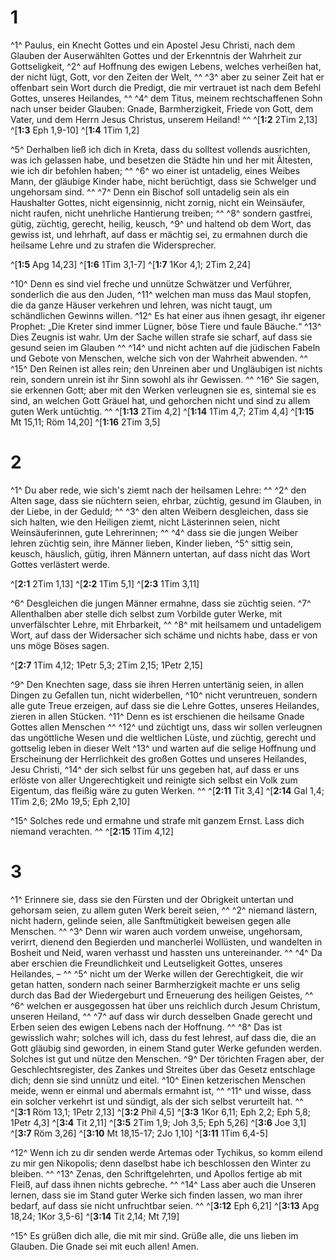 # 1
^1^ Paulus, ein Knecht Gottes und ein Apostel Jesu Christi, nach dem Glauben der Auserwählten Gottes und der Erkenntnis der Wahrheit zur Gottseligkeit, ^2^ auf Hoffnung des ewigen Lebens, welches verheißen hat, der nicht lügt, Gott, vor den Zeiten der Welt, ^^ ^3^ aber zu seiner Zeit hat er offenbart sein Wort durch die Predigt, die mir vertrauet ist nach dem Befehl Gottes, unseres Heilandes, ^^ ^4^ dem Titus, meinem rechtschaffenen Sohn nach unser beider Glauben: Gnade, Barmherzigkeit, Friede von Gott, dem Vater, und dem Herrn Jesus Christus, unserem Heiland! 
^^ 
^[**1:2** 2Tim 2,13] ^[**1:3** Eph 1,9-10] ^[**1:4** 1Tim 1,2]

^5^ Derhalben ließ ich dich in Kreta, dass du solltest vollends ausrichten, was ich gelassen habe, und besetzen die Städte hin und her mit Ältesten, wie ich dir befohlen haben; ^^ ^6^ wo einer ist untadelig, eines Weibes Mann, der gläubige Kinder habe, nicht berüchtigt, dass sie Schwelger und ungehorsam sind. ^^ ^7^ Denn ein Bischof soll untadelig sein als ein Haushalter Gottes, nicht eigensinnig, nicht zornig, nicht ein Weinsäufer, nicht raufen, nicht unehrliche Hantierung treiben; ^^ ^8^ sondern gastfrei, gütig, züchtig, gerecht, heilig, keusch, ^9^ und haltend ob dem Wort, das gewiss ist, und lehrhaft, auf dass er mächtig sei, zu ermahnen durch die heilsame Lehre und zu strafen die Widersprecher. 

^[**1:5** Apg 14,23] ^[**1:6** 1Tim 3,1-7] ^[**1:7** 1Kor 4,1; 2Tim 2,24]

^10^ Denn es sind viel freche und unnütze Schwätzer und Verführer, sonderlich die aus den Juden, ^11^ welchen man muss das Maul stopfen, die da ganze Häuser verkehren und lehren, was nicht taugt, um schändlichen Gewinns willen. ^12^ Es hat einer aus ihnen gesagt, ihr eigener Prophet: „Die Kreter sind immer Lügner, böse Tiere und faule Bäuche.“ ^13^ Dies Zeugnis ist wahr. Um der Sache willen strafe sie scharf, auf dass sie gesund seien im Glauben ^^ ^14^ und nicht achten auf die jüdischen Fabeln und Gebote von Menschen, welche sich von der Wahrheit abwenden. ^^ ^15^ Den Reinen ist alles rein; den Unreinen aber und Ungläubigen ist nichts rein, sondern unrein ist ihr Sinn sowohl als ihr Gewissen. ^^ ^16^ Sie sagen, sie erkennen Gott; aber mit den Werken verleugnen sie es, sintemal sie es sind, an welchen Gott Gräuel hat, und gehorchen nicht und sind zu allem guten Werk untüchtig. ^^ 
^[**1:13** 2Tim 4,2] ^[**1:14** 1Tim 4,7; 2Tim 4,4] ^[**1:15** Mt 15,11; Röm 14,20] ^[**1:16** 2Tim 3,5] 
# 2
^1^ Du aber rede, wie sich's ziemt nach der heilsamen Lehre: ^^ ^2^ den Alten sage, dass sie nüchtern seien, ehrbar, züchtig, gesund im Glauben, in der Liebe, in der Geduld; ^^ ^3^ den alten Weibern desgleichen, dass sie sich halten, wie den Heiligen ziemt, nicht Lästerinnen seien, nicht Weinsäuferinnen, gute Lehrerinnen; ^^ ^4^ dass sie die jungen Weiber lehren züchtig sein, ihre Männer lieben, Kinder lieben, ^5^ sittig sein, keusch, häuslich, gütig, ihren Männern untertan, auf dass nicht das Wort Gottes verlästert werde. 

^[**2:1** 2Tim 1,13] ^[**2:2** 1Tim 5,1] ^[**2:3** 1Tim 3,11]

^6^ Desgleichen die jungen Männer ermahne, dass sie züchtig seien. ^7^ Allenthalben aber stelle dich selbst zum Vorbilde guter Werke, mit unverfälschter Lehre, mit Ehrbarkeit, ^^ ^8^ mit heilsamem und untadeligem Wort, auf dass der Widersacher sich schäme und nichts habe, dass er von uns möge Böses sagen. 

^[**2:7** 1Tim 4,12; 1Petr 5,3; 2Tim 2,15; 1Petr 2,15]

^9^ Den Knechten sage, dass sie ihren Herren untertänig seien, in allen Dingen zu Gefallen tun, nicht widerbellen, ^10^ nicht veruntreuen, sondern alle gute Treue erzeigen, auf dass sie die Lehre Gottes, unseres Heilandes, zieren in allen Stücken. ^11^ Denn es ist erschienen die heilsame Gnade Gottes allen Menschen ^^ ^12^ und züchtigt uns, dass wir sollen verleugnen das ungöttliche Wesen und die weltlichen Lüste, und züchtig, gerecht und gottselig leben in dieser Welt ^13^ und warten auf die selige Hoffnung und Erscheinung der Herrlichkeit des großen Gottes und unseres Heilandes, Jesu Christi, ^14^ der sich selbst für uns gegeben hat, auf dass er uns erlöste von aller Ungerechtigkeit und reinigte sich selbst ein Volk zum Eigentum, das fleißig wäre zu guten Werken. 
^^ 
^[**2:11** Tit 3,4] ^[**2:14** Gal 1,4; 1Tim 2,6; 2Mo 19,5; Eph 2,10]

^15^ Solches rede und ermahne und strafe mit ganzem Ernst. Lass dich niemand verachten. ^^ 
^[**2:15** 1Tim 4,12] 
# 3
^1^ Erinnere sie, dass sie den Fürsten und der Obrigkeit untertan und gehorsam seien, zu allem guten Werk bereit seien, ^^ ^2^ niemand lästern, nicht hadern, gelinde seien, alle Sanftmütigkeit beweisen gegen alle Menschen. ^^ ^3^ Denn wir waren auch vordem unweise, ungehorsam, verirrt, dienend den Begierden und mancherlei Wollüsten, und wandelten in Bosheit und Neid, waren verhasst und hassten uns untereinander. ^^ ^4^ Da aber erschien die Freundlichkeit und Leutseligkeit Gottes, unseres Heilandes, – ^^ ^5^ nicht um der Werke willen der Gerechtigkeit, die wir getan hatten, sondern nach seiner Barmherzigkeit machte er uns selig durch das Bad der Wiedergeburt und Erneuerung des heiligen Geistes, ^^ ^6^ welchen er ausgegossen hat über uns reichlich durch Jesum Christum, unseren Heiland, ^^ ^7^ auf dass wir durch desselben Gnade gerecht und Erben seien des ewigen Lebens nach der Hoffnung. ^^ ^8^ Das ist gewisslich wahr; solches will ich, dass du fest lehrest, auf dass die, die an Gott gläubig sind geworden, in einem Stand guter Werke gefunden werden. Solches ist gut und nütze den Menschen. ^9^ Der törichten Fragen aber, der Geschlechtsregister, des Zankes und Streites über das Gesetz entschlage dich; denn sie sind unnütz und eitel. ^10^ Einen ketzerischen Menschen meide, wenn er einmal und abermals ermahnt ist, ^^ ^11^ und wisse, dass ein solcher verkehrt ist und sündigt, als der sich selbst verurteilt hat. 
^^ 
^[**3:1** Röm 13,1; 1Petr 2,13] ^[**3:2** Phil 4,5] ^[**3:3** 1Kor 6,11; Eph 2,2; Eph 5,8; 1Petr 4,3] ^[**3:4** Tit 2,11] ^[**3:5** 2Tim 1,9; Joh 3,5; Eph 5,26] ^[**3:6** Joe 3,1] ^[**3:7** Röm 3,26] ^[**3:10** Mt 18,15-17; 2Jo 1,10] ^[**3:11** 1Tim 6,4-5]

^12^ Wenn ich zu dir senden werde Artemas oder Tychikus, so komm eilend zu mir gen Nikopolis; denn daselbst habe ich beschlossen den Winter zu bleiben. ^^ ^13^ Zenas, den Schriftgelehrten, und Apollos fertige ab mit Fleiß, auf dass ihnen nichts gebreche. ^^ ^14^ Lass aber auch die Unseren lernen, dass sie im Stand guter Werke sich finden lassen, wo man ihrer bedarf, auf dass sie nicht unfruchtbar seien. 
^^ 
^[**3:12** Eph 6,21] ^[**3:13** Apg 18,24; 1Kor 3,5-6] ^[**3:14** Tit 2,14; Mt 7,19]

^15^ Es grüßen dich alle, die mit mir sind. Grüße alle, die uns lieben im Glauben. Die Gnade sei mit euch allen! Amen.